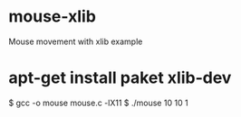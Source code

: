 # mouse-xlib
Mouse movement with xlib example

# apt-get install paket xlib-dev
$ gcc -o mouse mouse.c -lX11
$ ./mouse 10 10 1
